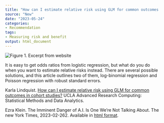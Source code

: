 ```yaml
---
title: "How can I estimate relative risk using GLM for common outcomes in cohort studies"
source: "New"
date: "2023-05-24"
categories:
- Recommendation
tags:
- Measuring risk and benefit
output: html_document
---
```


![Figure 1. Excerpt from website](http://www.pmean.com/new-images/23/ai-danger-01.png)

<div class="notes">

It is easy to get odds ratios from logistic regression, but what do you do when you want to estimate relative risks instead. There are several possible solutions, and this article outlines two of them, log-binomial regression and Poisson regression with robust standard errors.

Karla Lindquist. [How can I estimate relative risk using GLM for common outcomes in cohort studies?][lin1] UCLA Advanced Research Computing: Statistical Methods and Data Analytics. 

[lin1]: https://stats.oarc.ucla.edu/stata/faq/how-can-i-estimate-relative-risk-using-glm-for-common-outcomes-in-cohort-studies/

Ezra Klein. The Imminent Danger of A.I. Is One We’re Not Talking About. The new York Times, 2023-02-262. Available in [html format][kle1].

[kle1]: https://www.nytimes.com/2023/02/26/opinion/microsoft-bing-sydney-artificial-intelligence.html

</div>
